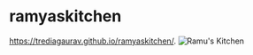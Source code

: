 # ramyaskitchen
https://trediagaurav.github.io/ramyaskitchen/.
![Ramu's Kitchen](https://user-images.githubusercontent.com/63077892/98611725-29e5e500-22fb-11eb-9e82-b623ba55a54f.JPG)
